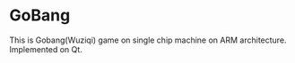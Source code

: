 GoBang
======

This is Gobang(Wuziqi) game on single chip machine on ARM architecture. Implemented on Qt.

